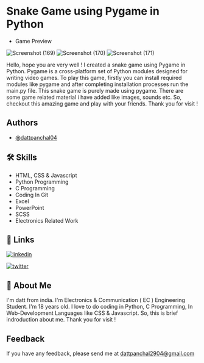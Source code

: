 # Snake Game using Pygame in Python

- Game Preview

![Screenshot (169)](https://user-images.githubusercontent.com/94067118/151370692-77669a28-990a-45fa-9b3a-40e264dde987.png)
![Screenshot (170)](https://user-images.githubusercontent.com/94067118/151370700-dc38a884-325f-4366-9ad8-b50667d23294.png)
![Screenshot (171)](https://user-images.githubusercontent.com/94067118/151370682-38930faa-6ea4-475e-891b-1def542bfe36.png)

Hello, hope you are very well ! I created a snake game using Pygame in Python. Pygame is a cross-platform set of Python modules designed for writing video games. To play this game, firstly you can install required modules like pygame and after completing installation processes run the main.py file. This snake game is purely made using pygame. There are some game related material i have added like images, sounds etc. So, checkout this amazing game and play with your friends. Thank you for visit !


## Authors

- [@dattpanchal04](https://github.com/dattpanchal04)


## 🛠 Skills

- HTML, CSS & Javascript
- Python Programming
- C Programming
- Coding In Git
- Excel
- PowerPoint
- SCSS
- Electronics Related Work


## 🔗 Links

[![linkedin](https://img.shields.io/badge/linkedin-0A66C2?style=for-the-badge&logo=linkedin&logoColor=white)](https://www.linkedin.com/in/dattpanchal04/)

[![twitter](https://img.shields.io/badge/twitter-1DA1F2?style=for-the-badge&logo=twitter&logoColor=white)](https://twitter.com/dattpanchal04)


## 🚀 About Me


I'm datt from india. I'm Electronics & Communication ( EC ) Engineering Student. I'm 18 years old. I love to do coding in Python, C Programming, In Web-Development Languages like CSS & Javascript. So, this is brief indroduction about me. Thank you for visit !


## Feedback

If you have any feedback, please send me at dattpanchal2904@gmail.com

